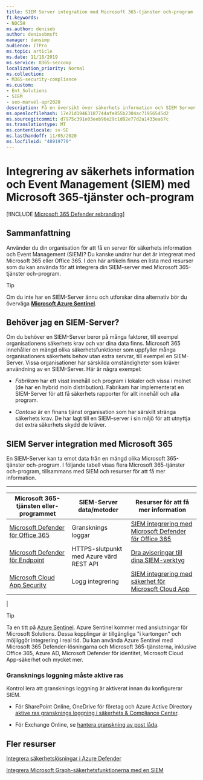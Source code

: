 ```yaml
---
title: SIEM Server integration med Microsoft 365-tjänster och-program
f1.keywords:
- NOCSH
ms.author: deniseb
author: denisebmsft
manager: dansimp
audience: ITPro
ms.topic: article
ms.date: 11/18/2019
ms.service: O365-seccomp
localization_priority: Normal
ms.collection:
- M365-security-compliance
ms.custom:
- Ent_Solutions
- SIEM
- seo-marvel-apr2020
description: Få en översikt över säkerhets information och SIEM Server integration med Microsoft 365-molntjänster och-program
ms.openlocfilehash: 17e21d19463187744afe855b2304ac71956545d2
ms.sourcegitcommit: d7975c391e03eeb96e29c1d02e77d2a1433ea67c
ms.translationtype: MT
ms.contentlocale: sv-SE
ms.lasthandoff: 11/05/2020
ms.locfileid: "48919770"
---
```

# <a name="security-information-and-event-management-siem-server-integration-with-microsoft-365-services-and-applications"></a>Integrering av säkerhets information och Event Management (SIEM) med Microsoft 365-tjänster och-program

[!INCLUDE [Microsoft 365 Defender rebranding](../includes/microsoft-defender-for-office.md)]


## <a name="summary"></a>Sammanfattning

Använder du din organisation för att få en server för säkerhets information och Event Management (SIEM)? Du kanske undrar hur det är integrerat med Microsoft 365 eller Office 365. I den här artikeln finns en lista med resurser som du kan använda för att integrera din SIEM-server med Microsoft 365-tjänster och-program.

> [!TIP]
> Om du inte har en SIEM-Server ännu och utforskar dina alternativ bör du överväga **[Microsoft Azure Sentinel](https://docs.microsoft.com/azure/sentinel/overview)**.

## <a name="do-i-need-a-siem-server"></a>Behöver jag en SIEM-Server?

Om du behöver en SIEM-Server beror på många faktorer, till exempel organisationens säkerhets krav och var dina data finns. Microsoft 365 innehåller en mängd olika säkerhetsfunktioner som uppfyller många organisationers säkerhets behov utan extra servrar, till exempel en SIEM-Server. Vissa organisationer har särskilda omständigheter som kräver användning av en SIEM-Server. Här är några exempel:

- *Fabrikam* har ett visst innehåll och program i lokaler och vissa i molnet (de har en hybrid moln distribution). Fabrikam har implementerat en SIEM-Server för att få säkerhets rapporter för allt innehåll och alla program.

- *Contoso* är en finans tjänst organisation som har särskilt stränga säkerhets krav. De har lagt till en SIEM-server i sin miljö för att utnyttja det extra säkerhets skydd de kräver.

## <a name="siem-server-integration-with-microsoft-365"></a>SIEM Server integration med Microsoft 365

En SIEM-Server kan ta emot data från en mängd olika Microsoft 365-tjänster och-program. I följande tabell visas flera Microsoft 365-tjänster och-program, tillsammans med SIEM och resurser för att få mer information.

****

|Microsoft 365-tjänsten eller-programmet|SIEM-Server data/metoder|Resurser för att få mer information|
|---|---|---|
|[Microsoft Defender för Office 365](office-365-atp.md)|Gransknings loggar|[SIEM integrering med Microsoft Defender för Office 365](siem-integration-with-office-365-ti.md)|
|[Microsoft Defender för Endpoint](https://docs.microsoft.com/windows/security/threat-protection/)|HTTPS-slutpunkt med Azure värd <br/>REST API|[Dra aviseringar till dina SIEM-verktyg](https://docs.microsoft.com/windows/security/threat-protection/microsoft-defender-atp/configure-siem)|
|[Microsoft Cloud App Security](https://docs.microsoft.com/cloud-app-security/what-is-cloud-app-security)|Logg integrering|[SIEM integrering med säkerhet för Microsoft Cloud App](https://docs.microsoft.com/cloud-app-security/siem)|
|

> [!TIP]
> Ta en titt på [Azure Sentinel](https://docs.microsoft.com/azure/sentinel/overview). Azure Sentinel kommer med anslutningar för Microsoft Solutions. Dessa kopplingar är tillgängliga "i kartongen" och möjliggör integrering i real tid. Du kan använda Azure Sentinel med Microsoft 365 Defender-lösningarna och Microsoft 365-tjänsterna, inklusive Office 365, Azure AD, Microsoft Defender för identitet, Microsoft Cloud App-säkerhet och mycket mer.

### <a name="audit-logging-must-be-turned-on"></a>Gransknings loggning måste aktive ras

Kontrol lera att gransknings loggning är aktiverat innan du konfigurerar SIEM.

- För SharePoint Online, OneDrive för företag och Azure Active Directory [aktive ras gransknings loggning i säkerhets & Compliance Center](../../compliance/turn-audit-log-search-on-or-off.md).

- För Exchange Online, se [hantera granskning av post låda](../../compliance/enable-mailbox-auditing.md).

## <a name="more-resources"></a>Fler resurser

[Integrera säkerhetslösningar i Azure Defender](https://docs.microsoft.com/azure/security-center/security-center-partner-integration#exporting-data-to-a-siem)

[Integrera Microsoft Graph-säkerhetsfunktionerna med en SIEM](https://docs.microsoft.com/graph/security-integration)
